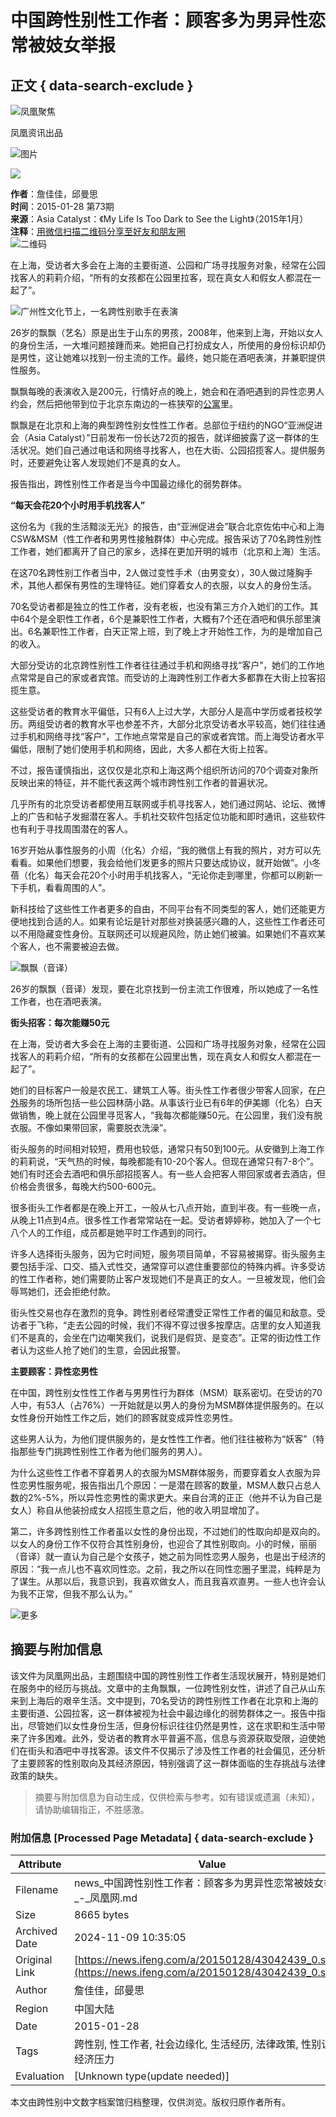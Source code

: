 # 中国跨性别性工作者：顾客多为男异性恋 常被妓女举报

## 正文 { data-search-exclude }


![凤凰聚焦](http://y1.ifengimg.com/38716b164e0f5e63/2014/0918/web_logo-01.png)

凤凰资讯出品

![图片](http://y1.ifengimg.com/314bd925cdd17196/2014/0918/wap_top_1.jpg)

![](http://y3.ifengimg.com/a/2015_05/e2e795c2c9f4166.jpg)

**作者**：詹佳佳，邱曼思  
**时间**：2015-01-28 第73期  
**来源**：Asia Catalyst：《My Life Is Too Dark to See the Light》（2015年1月）  
**注释**：[用微信扫描二维码分享至好友和朋友圈](https://qrcode.ifeng.com/2021/03/06/2947a9a42fb454f0c054458edc68357a.png)  
![二维码](https://qrcode.ifeng.com/2021/03/06/2947a9a42fb454f0c054458edc68357a.png)

在上海，受访者大多会在上海的主要街道、公园和广场寻找服务对象，经常在公园找客人的莉莉介绍，“所有的女孩都在公园里拉客，现在真女人和假女人都混在一起了”。

![广州性文化节上，一名跨性别歌手在表演](http://y1.ifengimg.com/a/2015_05/0b80af708f8c4f4.jpg)

26岁的飘飘（艺名）原是出生于山东的男孩，2008年，他来到上海，开始以女人的身份生活，一大堆问题接踵而来。她把自己打扮成女人，所使用的身份标识却仍是男性，这让她难以找到一份主流的工作。最终，她只能在酒吧表演，并兼职提供性服务。

飘飘每晚的表演收入是200元，行情好点的晚上，她会和在酒吧遇到的异性恋男人约会，然后把他带到位于北京东南边的一栋狭窄的[公寓](http://house.ifeng.com/loupan/gongyu/list_0/0.shtml)里。

飘飘是在北京和上海的典型跨性别女性性工作者。总部位于纽约的NGO“亚洲促进会（Asia Catalyst）”日前发布一份长达72页的报告，就详细披露了这一群体的生活状况。她们自己通过电话和网络寻找客人，也在大街、公园招揽客人。提供服务时，还要避免让客人发现她们不是真的女人。

报告指出，跨性别性工作者是当今中国最边缘化的弱势群体。

**“每天会花20个小时用手机找客人”**

这份名为《我的生活黯淡无光》的报告，由“亚洲促进会”联合北京佐佑中心和上海CSW&MSM（性工作者和男男性接触群体）中心完成。报告采访了70名跨性别性工作者，她们都离开了自己的家乡，选择在更加开明的城市（北京和上海）生活。

在这70名跨性别工作者当中，2人做过变性手术（由男变女），30人做过隆胸手术，其他人都保有男性的生理特征。她们穿着女人的衣服，以女人的身份生活。

70名受访者都是独立的性工作者，没有老板，也没有第三方介入她们的工作。其中64个是全职性工作者，6个是兼职性工作者，大概有7个还在酒吧和俱乐部里演出。6名兼职性工作者，白天正常上班，到了晚上才开始性工作，为的是增加自己的收入。

大部分受访的北京跨性别性工作者往往通过手机和网络寻找“客户”，她们的工作地点常常是自己的家或者宾馆。而受访的上海跨性别工作者大多都靠在大街上拉客招揽生意。

这些受访者的教育水平偏低，只有6人上过大学，大部分人是高中学历或者技校学历。两组受访者的教育水平也参差不齐，大部分北京受访者水平较高，她们往往通过手机和网络寻找“客户”，工作地点常常是自己的家或者宾馆。而上海受访者水平偏低，限制了她们使用手机和网络，因此，大多人都在大街上拉客。

不过，报告谨慎指出，这仅仅是北京和上海这两个组织所访问的70个调查对象所反映出来的特征，并不能代表这两个城市跨性别工作者的普遍状况。

几乎所有的北京受访者都使用互联网或手机寻找客人，她们通过网站、论坛、微博上的广告和帖子发掘潜在客人。手机社交软件包括定位功能和即时通讯，这些软件也有利于寻找周围潜在的客人。

16岁开始从事性服务的小周（化名）介绍，“我的微信上有我的照片，对方可以先看看。如果他们想要，我会给他们发更多的照片只要达成协议，就开始做”。小冬蓓（化名）每天会花20个小时用手机找客人，“无论你走到哪里，你都可以刷新一下手机，看看周围的人”。

新科技给了这些性工作者更多的自由，不同平台有不同类型的客人，她们还能更方便地找到合适的人。如果有论坛是针对那些对换装感兴趣的人，这些性工作者还可以不用隐藏变性身份。互联网还可以规避风险，防止她们被骗。如果她们不喜欢某个客人，也不需要被迫去做。

![飘飘（音译）](http://y0.ifengimg.com/a/2015_05/3051d64564a75a6.jpg)

26岁的飘飘（音译）发现，要在北京找到一份主流工作很难，所以她成了一名性工作者，也在酒吧表演。

**街头招客：每次能赚50元**

在上海，受访者大多会在上海的主要街道、公园和广场寻找服务对象，经常在公园找客人的莉莉介绍，“所有的女孩都在公园里出售，现在真女人和假女人都混在一起了”。

她们的目标客户一般是农民工、建筑工人等。街头性工作者很少带客人回家，在[户外](http://travel.ifeng.com/outdoor/list_0/0.shtml)服务的场所包括一些公园林荫小路。从事该行业已有6年的伊美娜（化名）白天做销售，晚上就在公园里寻觅客人，“我每次都能赚50元。在公园里，我们没有脱衣服。不像如果带回家，需要脱衣洗澡”。

街头服务的时间相对较短，费用也较低，通常只有50到100元。从安徽到上海工作的莉莉说，“天气热的时候，每晚都能有10-20个客人。但现在通常只有7-8个”。她们有时还会去酒吧和俱乐部招揽客人。有一些人会把客人带回家或者去酒店，但价格会贵很多，每晚大约500-600元。

很多街头工作者都是在晚上开工，一般从七八点开始，直到半夜。有一些晚一点，从晚上11点到4点。很多性工作者常常站在一起。受访者婷婷称，她加入了一个七八个人的工作组，成员都是她平时工作遇到的同行。

许多人选择街头服务，因为它时间短，服务项目简单，不容易被揭穿。街头服务主要包括手淫、口交、插入式性交，通常穿可以遮住重要部位的特殊内裤。许多受访的性工作者称，她们需要防止客户发现她们不是真正的女人。一旦被发现，他们会辱骂她们，还会拒绝付款。

街头性交易也存在激烈的竞争。跨性别者经常遭受正常性工作者的偏见和敌意。受访者于飞称，“走去公园的时候，我们不得不穿过很多按摩店。店里的女人知道我们不是真的，会坐在门边嘲笑我们，说我们是假货、是变态”。正常的街边性工作者认为这些人抢了她们的生意，会因此报警。

**主要顾客：异性恋男性**

在中国，跨性别女性性工作者与男男性行为群体（MSM）联系密切。在受访的70人中，有53人（占76%）一开始就是以男人的身份为MSM群体提供服务的。在以女性身份开始性工作之后，她们的顾客就变成异性恋男性。

这些男人认为，为他们提供服务的，是女性性工作者。他们往往被称为“妖客”（特指那些专门挑跨性别性工作者为他们服务的男人）。

为什么这些性工作者不穿着男人的衣服为MSM群体服务，而要穿着女人衣服为异性恋男性服务呢，报告指出几个原因：一是潜在顾客的数量，MSM人数只占总人数的2%-5%，所以异性恋男性的需求更大。来自台湾的正正（他并不认为自己是女人）称自从他装扮成女人招揽生意之后，他的收入明显增加了。

第二，许多跨性别性工作者虽以女性的身份出现，不过她们的性取向却是双向的。以女人的身份工作不仅符合其性别身份，也迎合了其性别取向。小的时候，丽丽（音译）就一直认为自己是个女孩子，她之前为同性恋男人服务，也是出于经济的原因：“我一点儿也不喜欢同性恋。之前，我之所以在同性恋圈子里混，纯粹是为了谋生。从那以后，我意识到，我喜欢做女人，而且我喜欢直男。一些人也许会认为我不正常，但我不那么认为。”

![更多](http://m0.ifengimg.com/314bd925cdd17196/2014/0913/qrcode.jpg)

## 摘要与附加信息

<!-- tcd_abstract -->
该文件为凤凰网出品，主题围绕中国的跨性别性工作者生活现状展开，特别是她们在服务中的经历与挑战。文章中的主角飘飘，一位跨性别女性，讲述了自己从山东来到上海后的艰辛生活。文中提到，70名受访的跨性别性工作者在北京和上海的主要街道、公园拉客，这一群体被视为社会中最边缘化的弱势群体之一。报告中指出，尽管她们以女性身份生活，但身份标识往往仍然是男性，这在求职和生活中带来了许多困难。此外，受访者的教育水平普遍不高，信息与资源获取受限，迫使她们在街头和酒吧中寻找客源。该文件不仅揭示了涉及性工作者的社会偏见，还分析了主要顾客的性别取向及其经济原因，特别强调了这一群体面临的生存挑战与法律政策的缺失。
<!-- tcd_abstract_end -->

> 摘要与附加信息为自动生成，仅供检索与参考。如有错误或遗漏（未知），请协助编辑指正，不胜感激。

### 附加信息 [Processed Page Metadata] { data-search-exclude }

| Attribute       | Value                                  |
|-----------------|----------------------------------------|
| Filename        | news_中国跨性别性工作者：顾客多为男异性恋常被妓女举报_-_凤凰网.md                             |
| Size            | 8665 bytes                           |
| Archived Date   | 2024-11-09 10:35:05                             |
| Original Link   | [https://news.ifeng.com/a/20150128/43042439_0.shtml](https://news.ifeng.com/a/20150128/43042439_0.shtml)                       |
| Author          | 詹佳佳，邱曼思                               |
| Region          | 中国大陆                               |
| Date            | 2015-01-28                                 |
| Tags            | 跨性别, 性工作者, 社会边缘化, 生活经历, 法律政策, 性别认同, 经济压力                                 |
| Evaluation            | [Unknown type(update needed)]                                 |
<!-- tcd_table_end -->

本文由跨性别中文数字档案馆归档整理，仅供浏览。版权归原作者所有。
